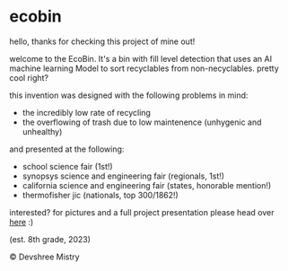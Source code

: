 # ecobin

hello, thanks for checking this project of mine out! 

welcome to the EcoBin. It's a bin with fill level detection that uses an AI machine
learning Model to sort recyclables from non-necyclables. pretty cool right?  


 this invention was designed with the following problems in mind:
  - the incredibly low rate of recycling
  - the overflowing of trash due to low maintenence (unhygenic and unhealthy)

and presented at the following:  
  - school science fair (1st!)
  - synopsys science and engineering fair (regionals, 1st!)
  - california science and engineering fair (states, honorable mention!)
  - thermofisher jic (nationals, top 300/1862!)
    
interested? for pictures and a full project presentation please head over [here](presentation.pdf) :)

 (est. 8th grade, 2023)  
 
© Devshree Mistry


